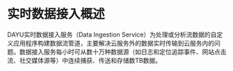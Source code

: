 # 实时数据接入概述<a name="dayu_01_0201"></a>

DAYU实时数据接入服务（Data Ingestion Service）为处理或分析流数据的自定义应用程序构建数据流管道，主要解决云服务外的数据实时传输到云服务内的问题。数据接入服务每小时可从数十万种数据源（如日志和定位追踪事件、网站点击流、社交媒体源等）中连续捕获、传送和存储数TB数据。

